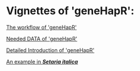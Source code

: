 # Vignettes of 'geneHapR':


[The workflow of 'geneHapR'](https://gitee.com/zhangrenl/genehapr/wikis/workflow.html)

[Needed DATA of 'geneHapR'](https://gitee.com/zhangrenl/genehapr/wikis/geneHapR_data.html)

[Detailed Introduction of 'geneHapR'](https://gitee.com/zhangrenl/genehapr/wikis/Introduction_of_geneHapR.html)

[An example in ***Setaria italica***](https://gitee.com/zhangrenl/genehapr/wikis/An_example)
